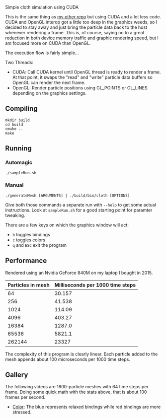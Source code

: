 Simple cloth simulation using CUDA

This is the same thing as
[my other repo](https://github.com/stevenBorisko/Cloth)
but using CUDA and a lot less code. CUDA and OpenGL interop got a little too
deep in the graphics weeds, so I decided to stay away and just bring the
particle data back to the host whenever rendering a frame. This is, of course,
saying no to a great reduction in both device memory traffic and graphic
rendering speed, but I am focused more on CUDA than OpenGL.

The execution flow is fairly simple...

Two Threads:
- CUDA: Call CUDA kernel until OpenGL thread is ready to render a frame. At that
point, it swaps the "read" and "write" particle data buffers so OpenGL can
render the next frame.
- OpenGL: Render particle positions using GL\_POINTS or GL\_LINES depending on
the graphics settings.

## Compiling

```
mkdir build
cd build
cmake ..
make
```

## Running

### Automagic

`./sampleRun.sh`

### Manual

`./generateMesh [ARGUMENTS] | ./build/bin/cloth [OPTIONS]`

Give both those commands a separate run with `--help` to get some actual
instructions. Look at `sampleRun.sh` for a good starting point for paramter
tweaking.

There are a few keys on which the graphics window will act:
- `b` toggles bindings
- `c` toggles colors
- `q` and `ESC` exit the program

## Performance

Rendered using an Nvidia GeForce 840M on my laptop I bought in 2015. 

Particles in mesh | Milliseconds per 1000 time steps
----------------- | --------------------------------
64 | 30.157
256 | 41.538
1024 | 114.09
4096 | 403.27
16384 | 1287.0
65536 | 5821.1
262144 | 23327

The complexity of this program is clearly linear. Each particle added to the
mesh appends about 100 microseconds per 1000 time steps.

## Gallery

The following videos are 1600-particle meshes with 64 time steps per frame.
Doing some quick math with the stats above, that is about 100 frames per second.
- [Color](https://vimeo.com/355227231): The blue represents relaxed bindings
while red bindings are more stressed.
